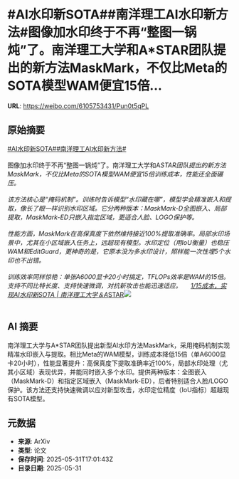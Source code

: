 # #AI水印新SOTA##南洋理工AI水印新方法#图像加水印终于不再“整图一锅炖”了。南洋理工大学和A*STAR团队提出的新方法MaskMark，不仅比Meta的SOTA模型WAM便宜15倍...

**URL**: https://weibo.com/6105753431/Pun0t5qPL

## 原始摘要

<a href="https://m.weibo.cn/search?containerid=231522type%3D1%26t%3D10%26q%3D%23AI%E6%B0%B4%E5%8D%B0%E6%96%B0SOTA%23&amp;extparam=%23AI%E6%B0%B4%E5%8D%B0%E6%96%B0SOTA%23" data-hide=""><span class="surl-text">#AI水印新SOTA#</span></a><a href="https://m.weibo.cn/search?containerid=231522type%3D1%26t%3D10%26q%3D%23%E5%8D%97%E6%B4%8B%E7%90%86%E5%B7%A5AI%E6%B0%B4%E5%8D%B0%E6%96%B0%E6%96%B9%E6%B3%95%23&amp;extparam=%23%E5%8D%97%E6%B4%8B%E7%90%86%E5%B7%A5AI%E6%B0%B4%E5%8D%B0%E6%96%B0%E6%96%B9%E6%B3%95%23" data-hide=""><span class="surl-text">#南洋理工AI水印新方法#</span></a><br><br>图像加水印终于不再“整图一锅炖”了。南洋理工大学和A*STAR团队提出的新方法MaskMark，不仅比Meta的SOTA模型WAM便宜15倍训练成本，性能还全面碾压。<br><br>该方法核心是“掩码机制”。训练时告诉模型“水印藏在哪”，模型学会精准嵌入和提取，像长了眼一样识别水印区域。它分两种版本：MaskMark-D全图嵌入、局部提取，MaskMark-ED只嵌入指定区域，更适合人脸、LOGO保护等。<br><br>性能方面，MaskMark在高保真度下依然维持接近100%提取准确率。局部水印场景中，尤其在小区域嵌入任务上，远超现有模型。水印定位（用IoU衡量）也稳压WAM和EditGuard，更神奇的是，它原本没为多水印设计，照样能一次性埋5个水印也不出错。<br><br>训练效率同样惊艳：单张A6000显卡20小时搞定，TFLOPs效率是WAM的15倍。支持不同比特长度、支持快速微调，对抗新攻击也能迅速适应。 <a href="https://weibo.com/ttarticle/p/show?id=2309405172382813257787" data-hide=""><span class="url-icon"><img style="width: 1rem;height: 1rem" src="https://h5.sinaimg.cn/upload/2015/09/25/3/timeline_card_small_article_default.png" referrerpolicy="no-referrer"></span><span class="surl-text">1/15成本，实现AI水印新SOTA | 南洋理工大学＆A*STAR</span></a><img style="" src="https://tvax2.sinaimg.cn/large/006Fd7o3ly1i1yp1kwo9nj30jw0b7myl.jpg" referrerpolicy="no-referrer"><br><br>

## AI 摘要

南洋理工大学与A*STAR团队提出新型AI水印方法MaskMark，采用掩码机制实现精准水印嵌入与提取。相比Meta的WAM模型，训练成本降低15倍（单A6000显卡20小时），性能显著提升：高保真度下提取准确率近100%，局部水印处理（尤其小区域）表现优异，并能同时嵌入多个水印。提供两种版本：全图嵌入（MaskMark-D）和指定区域嵌入（MaskMark-ED），后者特别适合人脸/LOGO保护。该方法还支持快速微调以应对新型攻击，水印定位精度（IoU指标）超越现有SOTA模型。

## 元数据

- **来源**: ArXiv
- **类型**: 论文
- **保存时间**: 2025-05-31T17:01:43Z
- **目录日期**: 2025-05-31
